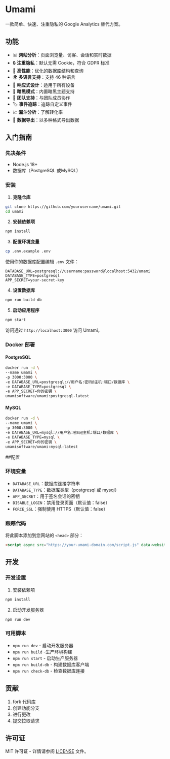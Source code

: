 # Umami

一款简单、快速、注重隐私的 Google Analytics 替代方案。

## 功能

- 📊 **网站分析**：页面浏览量、访客、会话和实时数据
- 🔒 **注重隐私**：默认无需 Cookie，符合 GDPR 标准
- 🚀 **高性能**：优化的数据库结构和查询
- 🌍 **多语言支持**：支持 46 种语言
- 📱 **响应式设计**：适用于所有设备
- 🎨 **暗黑模式**：内置暗黑主题支持
- 👥 **团队支持**：与团队成员协作
- 🏷️ **事件追踪**：追踪自定义事件
- 📈 **漏斗分析**：了解转化率
- 🔄 **数据导出**：以多种格式导出数据

## 入门指南

### 先决条件

- Node.js 18+
- 数据库（PostgreSQL 或MySQL)

### 安装

1. **克隆仓库**
```bash
git clone https://github.com/yourusername/umami.git
cd umami
```

2. **安装依赖项**
```bash
npm install
```

3. **配置环境变量**
```bash
cp .env.example .env
```
使用你的数据库配置编辑 `.env` 文件：
```
DATABASE_URL=postgresql://username:password@localhost:5432/umami
DATABASE_TYPE=postgresql
APP_SECRET=your-secret-key
```

4. **设置数据库**
```bash
npm run build-db
```

5. **启动应用程序**
```bash
npm start
```

访问通过 `http://localhost:3000` 访问 Umami。

### Docker 部署

#### PostgreSQL
```bash
docker run -d \
--name umami \
-p 3000:3000 \
-e DATABASE_URL=postgresql://用户名:密码@主机:端口/数据库 \
-e DATABASE_TYPE=postgresql \
-e APP_SECRET=你的密钥 \
umamisoftware/umami:postgresql-latest
```

#### MySQL
```bash
docker run -d \
--name umami \
-p 3000:3000 \
-e DATABASE_URL=mysql://用户名:密码@主机:端口/数据库 \
-e DATABASE_TYPE=mysql \
-e APP_SECRET=你的密钥 \
umamisoftware/umami:mysql-latest
```

##配置

### 环境变量

- `DATABASE_URL`：数据库连接字符串
- `DATABASE_TYPE`：数据库类型（postgresql 或 mysql）
- `APP_SECRET`：用于签名会话的密钥
- `DISABLE_LOGIN`：禁用登录页面（默认值：false）
- `FORCE_SSL`：强制使用 HTTPS（默认值：false）

### 跟踪代码

将此脚本添加到您网站的 `<head>` 部分：
```html
<script async src="https://your-umami-domain.com/script.js" data-website-id="your-website-id"></script>
```

## 开发

### 开发设置

1. 安装依赖项
```bash
npm install
```

2. 启动开发服务器
```bash
npm run dev
```

### 可用脚本

- `npm run dev` - 启动开发服务器
- `npm run build` -生产环境构建
- `npm run start` - 启动生产服务器
- `npm run build-db` - 构建数据库客户端
- `npm run check-db` - 检查数据库连接

## 贡献

1. fork 代码库
2. 创建功能分支
3. 进行更改
4. 提交拉取请求

## 许可证

MIT 许可证 - 详情请参阅 [LICENSE](LICENSE) 文件。